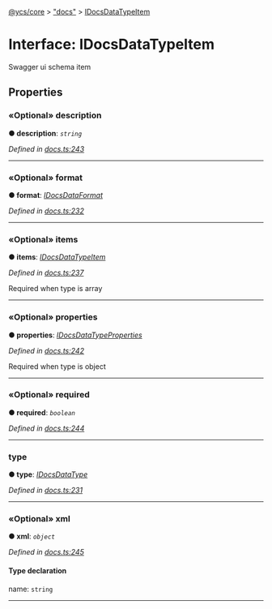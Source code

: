 [@ycs/core](../README.md) > ["docs"](../modules/_docs_.md) > [IDocsDataTypeItem](../interfaces/_docs_.idocsdatatypeitem.md)



# Interface: IDocsDataTypeItem


Swagger ui schema item


## Properties
<a id="description"></a>

### «Optional» description

**●  description**:  *`string`* 

*Defined in [docs.ts:243](https://github.com/yc-server/core/blob/408b191/src/docs.ts#L243)*





___

<a id="format"></a>

### «Optional» format

**●  format**:  *[IDocsDataFormat](../modules/_docs_.md#idocsdataformat)* 

*Defined in [docs.ts:232](https://github.com/yc-server/core/blob/408b191/src/docs.ts#L232)*





___

<a id="items"></a>

### «Optional» items

**●  items**:  *[IDocsDataTypeItem](_docs_.idocsdatatypeitem.md)* 

*Defined in [docs.ts:237](https://github.com/yc-server/core/blob/408b191/src/docs.ts#L237)*



Required when type is array




___

<a id="properties"></a>

### «Optional» properties

**●  properties**:  *[IDocsDataTypeProperties](_docs_.idocsdatatypeproperties.md)* 

*Defined in [docs.ts:242](https://github.com/yc-server/core/blob/408b191/src/docs.ts#L242)*



Required when type is object




___

<a id="required"></a>

### «Optional» required

**●  required**:  *`boolean`* 

*Defined in [docs.ts:244](https://github.com/yc-server/core/blob/408b191/src/docs.ts#L244)*





___

<a id="type"></a>

###  type

**●  type**:  *[IDocsDataType](../modules/_docs_.md#idocsdatatype)* 

*Defined in [docs.ts:231](https://github.com/yc-server/core/blob/408b191/src/docs.ts#L231)*





___

<a id="xml"></a>

### «Optional» xml

**●  xml**:  *`object`* 

*Defined in [docs.ts:245](https://github.com/yc-server/core/blob/408b191/src/docs.ts#L245)*


#### Type declaration




 name: `string`







___


